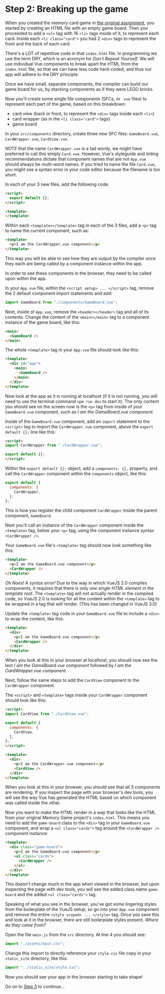 # Step 2: Breaking up the game
When you created the memory card game in [the original assignment](https://github.com/MicheleCynowicz/memory-card-game), you started by creating an HTML file with an empty game board. Then you proceeded to add a `<ul>` tag with 16 `<li>` tags inside of it, to represent each card. Inside each `<li class="card">` you had 2 `<div>` tags to represent the front and the back of each card.

There's a LOT of repetitive code in that `index.html` file. In programming we use the term DRY, which is an acronym for *Don't Repeat Yourself*. We will use individual Vue components to break apart the HTML from the `index.html` file, so that we can have less code hard-coded, and thus our app will adhere to the DRY principle.

Once we have small, separate components, the compiler can build our game board for us, by stacking components as if they were LEGO bricks.

Now you'll create some single file components (SFCs, or `.vue` files) to represent each part of the game, based on this breakdown:
- card view (back or front, to represent the `<div>` tags inside each `<li>`)
- card wrapper (as in the `<li class="card">` tags)
- game board

In your `src/components` directory, create three new SFC files: `GameBoard.vue`, `CardWrapper.vue`, `CardView.vue`.

*NOTE* that the name `CardWrapper.vue` is a tad wordy, we might have preferred to call this simply `Card.vue`. However, Vue's styleguide and linting recommendations dictate that component names that are not `App.vue` should always be multi-word names. If you tried to name the file `Card.vue`, you might see a syntax error in your code editor because the filename is too short.

In each of your 3 new files, add the following code:
```html
<script>
  export default {};
</script>

<template>
</template>

```

Within each `<template></template>` tag in each of the 3 files, add a `<p>` tag to name the current component, such as:
```html
<template>
  <p>I am the CardWrapper.vue component</p>
</template>
```
This way you will be able to see how they are output by the compiler once they each are being called by a component instance within the app.

In order to see these components in the browser, they need to be called upon within the app.

In your `App.vue` file, within the `<script setup> ... </script>` tag, remove the 2 default component import statements and add:
```js
import GameBoard from "./components/GameBoard.vue";
```

Next, inside of `App.vue`, remove the `<header></header>` tag and all of its contents. Change the content of the `<main></main>` tag to a component instance of the game board, like this:
```html
<main>
  <GameBoard />
</main>
```

The whole `<template>` tag in your `App.vue` file should look like this:
```html
<template>
  <div id="app">
    <main>
      <GameBoard />
    </main>
  </div>
</template>
```

Now look at the app as it is running at localhost (if it is not running, you will need to use the terminal command `npm run dev` to start it). The only content you should see on the screen now is the `<p>` tag from inside of your `GameBoard.vue` component, such as *I am the GameBoard.vue component*.

Inside of the `GameBoard.vue` component, add an `import` statement to the `<script>` tag to import the `CardWrapper.vue` component, above the `export default {};` line like this:
```html
<script>
import CardWrapper from "./CardWrapper.vue";

export default {};
</script>
```
Within the `export default {};` object, add a `components: {},` property, and call the `CardWrapper` component within the `components` object, like this:
```js
export default {
  components: {
    CardWrapper,
  },
};
```
This is how you register the child component `CardWrapper` inside the parent component, `GameBoard`.

Next you'll call an instance of the `CardWrapper` component inside the `<template>` tag, below your `<p>` tag, using the component instance syntax `<CardWrapper />`.

Your `GameBoard.vue` file's `<template>` tag should now look something like this:
```html
<template>
  <p>I am the GameBoard.vue component</p>
  <CardWrapper />
</template>
```
*Oh Noes! A syntax error!* Due to the way in which VueJS 2.0 compiles components, it requires that there is only _one single HTML element in the template root_. The `<template>` tag will not actually render in the compiled code, so VueJS 2.0 is looking for all the content within the `<template>` tag to be wrapped in a tag that _will_ render. (This has been changed in VueJS 3.0)

Update the `<template>` tag code in your `GameBoard.vue` file to include a `<div>` to wrap the content, like this:
```html
<template>
  <div>
    <p>I am the GameBoard.vue component</p>
    <CardWrapper />
  </div>
</template>
```
When you look at this in your browser at localhost, you should now see the text *I am the GameBoard.vue component* followed by *I am the CardWrapper.vue component*.

Next, follow the same steps to add the `CardView` component to the `CardWrapper` component.

The `<script>` and `<template>` tags inside your `CardWrapper` component should look like this:
```html
<script>
import CardView from "./CardView.vue";

export default {
  components: {
    CardView,
  },
};
</script>

<template>
  <div>
    <p>I am the CardWrapper.vue component</p>
    <CardView />
  </div>
</template>
```
When you look at this in your browser, you should see that all 3 components are rendering. If you inspect the page with your browser's dev tools, you will see the way Vue has generated the HTML based on which component was called inside the other.

Now you want to make the HTML render in a way that looks like the HTML from your original Memory Game project's `index.html`. This means you need to add the `game-board` class to the `<div>` tag in your `GameBoard.vue` component, and wrap a `<ul class="cards">` tag around the `<CardWrapper />` component instance:
```html
<template>
  <div class="game-board">
    <p>I am the GameBoard.vue component</p>
    <ul class="cards">
      <CardWrapper />
    </ul>
  </div>
</template>
```
This doesn't change much in the app when viewed in the browser, but upon inspecting the page with dev tools, you will see the added class name `game-board` and the added `<ul class="cards">` tag.

Speaking of what you see in the browser, you've got some lingering styles from the boilerplate of the VueJS setup, so go into your `App.vue` component and remove the entire `<style scoped> ... </style>` tag. Once you save this and look at it in the browser, there are still boilerplate styles present. *Where do they come from?*

Open the file `main.js` from the `src` directory. At line 4 you should see:
```js
import "./assets/main.css";
```
Change this import to directly reference your `style.css` file copy in your `static_site` directory, like this:
```js
import "../static_site/style.css";
```
Now you should see your app in the browser starting to take shape!

Go on to [Step 3]() to continue...